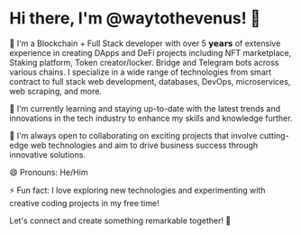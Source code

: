 # Hi there, I'm @waytothevenus! 👋

👀 I'm a Blockchain + Full Stack developer with over 5 𝘆𝗲𝗮𝗿𝘀 of extensive experience in creating DApps and DeFi projects including NFT marketplace, Staking platform, Token creator/locker. Bridge and Telegram bots across various chains. I specialize in a wide range of technologies from smart contract to full stack web development, databases, DevOps, microservices, web scraping, and more.

🌱 I'm currently learning and staying up-to-date with the latest trends and innovations in the tech industry to enhance my skills and knowledge further.

💞️ I'm always open to collaborating on exciting projects that involve cutting-edge web technologies and aim to drive business success through innovative solutions.

😄 Pronouns: He/Him

⚡ Fun fact: I love exploring new technologies and experimenting with creative coding projects in my free time!

Let's connect and create something remarkable together! 🚀

<!---
waytothevenus/waytothevenus is a ✨ special ✨ repository because its `README.md` (this file) appears on your GitHub profile.
You can click the Preview link to take a look at your changes.
--->
